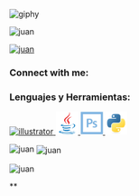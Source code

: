 ![giphy](https://github.com/JuanGlassman/JuanGlassman/assets/128055960/ce207e59-89a8-4923-841f-f014a171e3dd)

<p align="left"> <img src="https://komarev.com/ghpvc/?username=juan&label=Profile%20views&color=0e75b6&style=flat" alt="juan" /> </p>

<p align="left"> <a href="https://github.com/ryo-ma/github-profile-trophy"><img src="https://github-profile-trophy.vercel.app/?username=juan" alt="juan" /></a> </p>

<h3 align="left">Connect with me:</h3>
<p align="left">
</p>

<h3 align="left">Lenguajes y Herramientas:</h3>
<p align="left"> <a href="https://www.adobe.com/in/products/illustrator.html" target="_blank" rel="noreferrer"> <img src="https://www.vectorlogo.zone/logos/adobe_illustrator/adobe_illustrator-icon.svg" alt="illustrator" width="40" height="40"/> </a> <a href="https://www.java.com" target="_blank" rel="noreferrer"> <img src="https://raw.githubusercontent.com/devicons/devicon/master/icons/java/java-original.svg" alt="java" width="40" height="40"/> </a> <a href="https://www.photoshop.com/en" target="_blank" rel="noreferrer"> <img src="https://raw.githubusercontent.com/devicons/devicon/master/icons/photoshop/photoshop-line.svg" alt="photoshop" width="40" height="40"/> </a> <a href="https://www.python.org" target="_blank" rel="noreferrer"> <img src="https://raw.githubusercontent.com/devicons/devicon/master/icons/python/python-original.svg" alt="python" width="40" height="40"/> </a> </p>

<p><img align="left" src="https://github-readme-stats.vercel.app/api/top-langs?username=juan&show_icons=true&locale=en&layout=compact" alt="juan" /></p>

<p>&nbsp;<img align="center" src="https://github-readme-stats.vercel.app/api?username=juan&show_icons=true&locale=en" alt="juan" /></p>

<p><img align="center" src="https://github-readme-streak-stats.herokuapp.com/?user=juan&" alt="juan" /></p>
**
